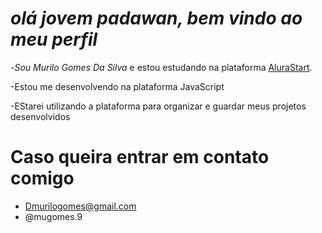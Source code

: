 # *olá jovem padawan, bem vindo ao meu perfil*

-*Sou Murilo Gomes Da Silva* e estou estudando na plataforma [AluraStart](https://www.alura.com.br/).

-Estou me desenvolvendo na plataforma JavaScript

-EStarei utilizando a plataforma para organizar e guardar meus projetos desenvolvidos

# Caso queira entrar em contato comigo
- Dmurilogomes@gmail.com
- @mugomes.9
